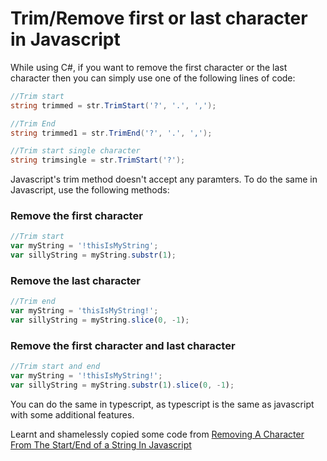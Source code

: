# Trim/Remove first or last character in Javascript

While using C#, if you want to remove the first character or the last character then you can simply use one of the following lines of code:

```cs
//Trim start
string trimmed = str.TrimStart('?', '.', ',');

//Trim End
string trimmed1 = str.TrimEnd('?', '.', ',');

//Trim start single character
string trimsingle = str.TrimStart('?');

```

Javascript's trim method doesn't accept any paramters. To do the same in Javascript, use the following methods:

### Remove the first character
```javascript
//Trim start
var myString = '!thisIsMyString';
var sillyString = myString.substr(1);

```

### Remove the last character
```javascript
//Trim end
var myString = 'thisIsMyString!';
var sillyString = myString.slice(0, -1);

```

### Remove the first character and last character
```javascript
//Trim start and end
var myString = '!thisIsMyString!';
var sillyString = myString.substr(1).slice(0, -1);
```

You can do the same in typescript, as typescript is the same as javascript with some additional features. 

Learnt and shamelessly copied some code from [Removing A Character From The Start/End of a String In Javascript](https://ilikekillnerds.com/2016/05/removing-character-startend-string-javascript/)
